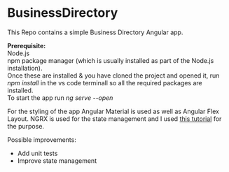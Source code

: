 # BusinessDirectory

This Repo contains a simple Business Directory Angular app.

**Prerequisite:**  
 Node.js  
 npm package manager (which is usually installed as part of the Node.js installation).  
 Once these are installed & you have cloned the project and opened it, run *npm install* in the vs code terminall so all the required packages are installed.  
 To start the app run *ng serve --open*

For the styling of the app Angular Material is used as well as Angular Flex Layout.
NGRX is used for the state management and I used [this tutorial](https://www.joshmorony.com/using-ngrx-effects-for-data-loading-in-an-ionic-angular-application/) for the purpose.

Possible improvements:
- Add unit tests
- Improve state management
